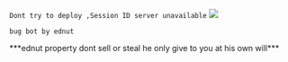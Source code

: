 ```Dont try to deploy ,Session ID server unavailable```
<img src="https://telegra.ph/file/0c5c51361478a543b81d5.jpg" />
</p>

``` bug bot by ednut ```

</p>
***ednut property dont sell or steal he only give to you at his own will***
